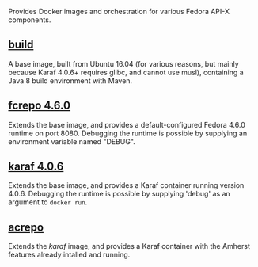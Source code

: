 Provides Docker images and orchestration for various Fedora API-X components.

## [build](build/)
A base image, built from Ubuntu 16.04 (for various reasons, but mainly because Karaf 4.0.6+ requires glibc, and cannot use musl), containing a Java 8 build environment with Maven.

## [fcrepo 4.6.0](fcrepo/4.6.0)
Extends the base image, and provides a default-configured Fedora 4.6.0 runtime on port 8080.  Debugging the runtime is possible by supplying an environment variable named "DEBUG".

## [karaf 4.0.6](karaf/4.0.6)
Extends the base image, and provides a Karaf container running version 4.0.6.  Debugging the runtime is possible by supplying 'debug' as an argument to `docker run`.

## [acrepo](acrepo/)
Extends the _karaf_ image, and provides a Karaf container with the Amherst features already intalled and running.
